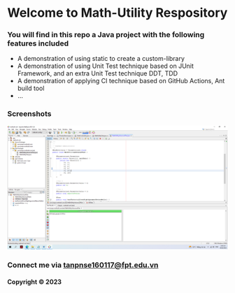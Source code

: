 # Welcome to Math-Utility Respository

### You will find in this repo a Java project with the following features included

* A demonstration of using static to create a custom-library
* A demonstration of using Unit Test technique based on JUnit Framework, 
and an extra Unit Test technique DDT, TDD
* A demonstration of applying CI technique based on GitHub Actions, Ant
build tool
* ...

### Screenshots
![Source code with JUnit](https://github.com/tanpnse2k2/mathutil-ant/blob/main/screenshots/source_code_with_junit.png)

### Connect me via tanpnse160117@fpt.edu.vn
#### Copyright &#169; 2023